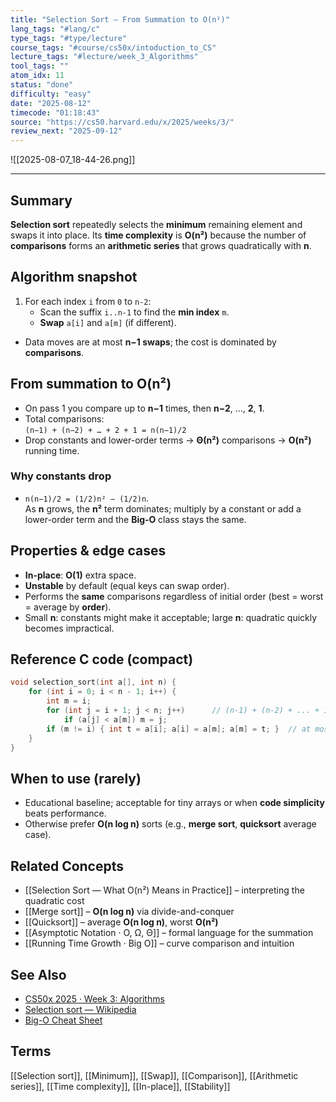 ```yaml
---
title: "Selection Sort — From Summation to O(n²)"
lang_tags: "#lang/c"
type_tags: "#type/lecture"
course_tags: "#course/cs50x/intoduction_to_CS"
lecture_tags: "#lecture/week_3_Algorithms"
tool_tags: ""
atom_idx: 11
status: "done"
difficulty: "easy"
date: "2025-08-12"
timecode: "01:18:43"
source: "https://cs50.harvard.edu/x/2025/weeks/3/"
review_next: "2025-09-12"
---
```


![[2025-08-07_18-44-26.png]]

---

## Summary
**Selection sort** repeatedly selects the **minimum** remaining element and swaps it into place. Its **time complexity** is **O(n²)** because the number of **comparisons** forms an **arithmetic series** that grows quadratically with **n**.

## Algorithm snapshot
1. For each index `i` from `0` to `n-2`:
   - Scan the suffix `i..n-1` to find the **min index** `m`.
   - **Swap** `a[i]` and `a[m]` (if different).
- Data moves are at most **n−1 swaps**; the cost is dominated by **comparisons**.

## From summation to O(n²)
- On pass 1 you compare up to **n−1** times, then **n−2**, …, **2**, **1**.  
- Total comparisons:  
  `(n−1) + (n−2) + … + 2 + 1 = n(n−1)/2`  
- Drop constants and lower-order terms → **Θ(n²)** comparisons → **O(n²)** running time.

### Why constants drop
- `n(n−1)/2 = (1/2)n² − (1/2)n`.  
  As **n** grows, the **n²** term dominates; multiply by a constant or add a lower-order term and the **Big‑O** class stays the same.

## Properties & edge cases
- **In-place**: **O(1)** extra space.  
- **Unstable** by default (equal keys can swap order).  
- Performs the **same** comparisons regardless of initial order (best = worst = average by **order**).  
- Small **n**: constants might make it acceptable; large **n**: quadratic quickly becomes impractical.

## Reference C code (compact)
```c
void selection_sort(int a[], int n) {
    for (int i = 0; i < n - 1; i++) {
        int m = i;
        for (int j = i + 1; j < n; j++)      // (n-1) + (n-2) + ... + 1 comparisons total
            if (a[j] < a[m]) m = j;
        if (m != i) { int t = a[i]; a[i] = a[m]; a[m] = t; }  // at most n-1 swaps
    }
}
```

## When to use (rarely)
- Educational baseline; acceptable for tiny arrays or when **code simplicity** beats performance.  
- Otherwise prefer **O(n log n)** sorts (e.g., **merge sort**, **quicksort** average case).

## Related Concepts
- [[Selection Sort — What O(n²) Means in Practice]] – interpreting the quadratic cost
- [[Merge sort]] – **O(n log n)** via divide-and-conquer
- [[Quicksort]] – average **O(n log n)**, worst **O(n²)**
- [[Asymptotic Notation · O, Ω, Θ]] – formal language for the summation
- [[Running Time Growth · Big O]] – curve comparison and intuition

## See Also
- [CS50x 2025 · Week 3: Algorithms](https://cs50.harvard.edu/x/2025/weeks/3/)
- [Selection sort — Wikipedia](https://en.wikipedia.org/wiki/Selection_sort)
- [Big-O Cheat Sheet](https://www.bigocheatsheet.com/)

## Terms
[[Selection sort]], [[Minimum]], [[Swap]], [[Comparison]], [[Arithmetic series]], [[Time complexity]], [[In-place]], [[Stability]]
